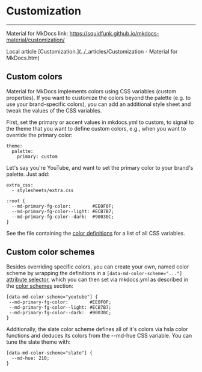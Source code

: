 # Customization

--------------------------------

Material for MkDocs link: <https://squidfunk.github.io/mkdocs-material/customization/>

Local article [Customization.](../_articles/Customization - Material for MkDocs.htm) 


## Custom colors

Material for MkDocs implements colors using CSS variables (custom properties). If you want to customize the colors beyond the palette (e.g. to use your brand-specific colors), you can add an additional style sheet and tweak the values of the CSS variables.

First, set the primary or accent values in mkdocs.yml to custom, to signal to the theme that you want to define custom colors, e.g., when you want to override the primary color:

```
theme:
  palette:
    primary: custom
```    

Let's say you're  YouTube, and want to set the primary color to your brand's palette. Just add:

``` title="mkdocs.yml"
extra_css:
  - stylesheets/extra.css
```  

``` title="docs/stylesheets/extra.css"
:root {
  --md-primary-fg-color:        #EE0F0F;
  --md-primary-fg-color--light: #ECB7B7;
  --md-primary-fg-color--dark:  #90030C;
}
```

See the file containing the [color definitions](https://github.com/squidfunk/mkdocs-material/blob/master/src/assets/stylesheets/main/_colors.scss) for a list of all CSS variables.

## Custom color schemes

Besides overriding specific colors, you can create your own, named color scheme by wrapping the definitions in a `[data-md-color-scheme="..."]` [attribute selector](https://www.w3.org/TR/selectors-4/#attribute-selectors), which you can then set via mkdocs.yml as described in the [color schemes](https://squidfunk.github.io/mkdocs-material/setup/changing-the-colors/#color-scheme) section:


 ``` title="docs/stylesheets/extra.css"
 [data-md-color-scheme="youtube"] {
  --md-primary-fg-color:        #EE0F0F;
  --md-primary-fg-color--light: #ECB7B7;
  --md-primary-fg-color--dark:  #90030C;
}
```

Additionally, the slate color scheme defines all of it's colors via hsla color functions and deduces its colors from the --md-hue CSS variable. You can tune the slate theme with:

``` title="extra.css"
[data-md-color-scheme="slate"] {
  --md-hue: 210; 
}
```


